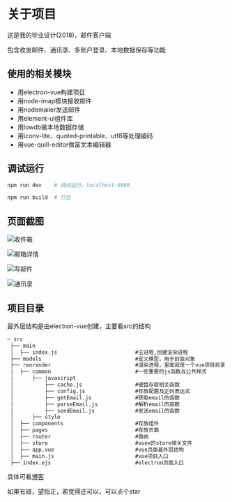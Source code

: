 # 关于项目

这是我的毕业设计(2018)，邮件客户端

包含收发邮件、通讯录、多账户登录、本地数据保存等功能

## 使用的相关模块

* 用electron-vue构建项目
* 用node-imap模块接收邮件
* 用nodemailer发送邮件
* 用element-ui组件库
* 用lowdb做本地数据存储
* 用iconv-lite、quoted-printable、utf8等处理编码
* 用vue-quill-editor做富文本编辑器

## 调试运行

``` bash
npm run dev    # 调试运行，localhost:9080

npm run build  # 打包
```

## 页面截图

![收件箱](https://ooooevan.github.io/2018/05/10/electron-vue%E9%82%AE%E4%BB%B6%E5%AE%A2%E6%88%B7%E7%AB%AF/inbox.jpg)

![邮箱详情](https://ooooevan.github.io/2018/05/10/electron-vue%E9%82%AE%E4%BB%B6%E5%AE%A2%E6%88%B7%E7%AB%AF/email-detail.jpg)

![写邮件](https://ooooevan.github.io/2018/05/10/electron-vue%E9%82%AE%E4%BB%B6%E5%AE%A2%E6%88%B7%E7%AB%AF/sent.jpg)

![通讯录](https://ooooevan.github.io/2018/05/10/electron-vue%E9%82%AE%E4%BB%B6%E5%AE%A2%E6%88%B7%E7%AB%AF/address-list.jpg)

## 项目目录

最外层结构是由electron-vue创建，主要看src的结构

``` md
─ src
 ├── main
 │  ├── index.js                         #主进程,创建渲染进程
 ├── models                              #定义模型，用于封装对象
 ├── renrender                           #渲染进程，里面就是一个vue项目目录
 │  ├── common                           #一些重要的js函数与公共样式
 │      ├── javascript
 │          ├── cache.js                 #硬盘存取相关函数
 │          ├── config.js                #存放配置及正则表达式
 │          ├── getEmail.js              #获取email的函数
 │          ├── parseEmail.js            #解析email的函数
 │          ├── sendEmail.js             #发送email的函数
 │      ├── style
 │  ├── components                       #存放组件
 │  ├── pages                            #存放页面
 │  ├── router                           #路由
 │  ├── store                            #vuex的store相关文件
 │  ├── app.vue                          #vue页面最外层结构
 │  ├── main.js                          #vue项目入口
 ├── index.ejs                           #electron页面入口
```

具体可看[博客](https://ooooevan.github.io/2018/05/10/electron-vue%E9%82%AE%E4%BB%B6%E5%AE%A2%E6%88%B7%E7%AB%AF/)

如果有错，望指正，若觉得还可以，可以点个star
